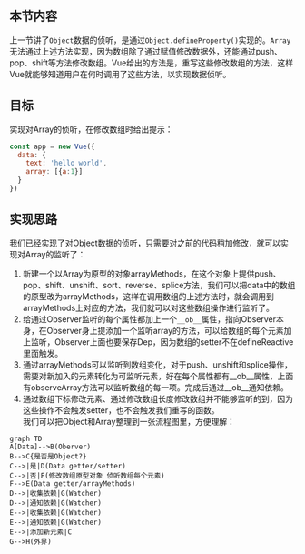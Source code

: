 ## 本节内容
上一节讲了`Object`数据的侦听，是通过`Object.defineProperty()`实现的。`Array`无法通过上述方法实现，因为数组除了通过赋值修改数据外，还能通过push、pop、shift等方法修改数组。Vue给出的方法是，重写这些修改数组的方法，这样Vue就能够知道用户在何时调用了这些方法，以实现数据侦听。
## 目标
实现对Array的侦听，在修改数组时给出提示：
```js
const app = new Vue({
  data: {
    text: 'hello world',
    array: [{a:1}]
  }
})
```
## 实现思路
我们已经实现了对Object数据的侦听，只需要对之前的代码稍加修改，就可以实现对Array的监听了：
1. 新建一个以Array为原型的对象arrayMethods，在这个对象上提供push、pop、shift、unshift、sort、reverse、splice方法，我们可以把data中的数组的原型改为arrayMethods，这样在调用数组的上述方法时，就会调用到arrayMethods上对应的方法，我们就可以对这些数组操作进行监听了。
2. 给通过Observer监听的每个属性都加上一个`__ob__`属性，指向Observer本身，在Observer身上提添加一个监听array的方法，可以给数组的每个元素加上监听，Observer上面也要保存Dep，因为数组的setter不在defineReactive里面触发。
3. 通过arrayMethods可以监听到数组变化，对于push、unshift和splice操作，需要对新加入的元素转化为可监听元素，好在每个属性都有__ob__属性，上面有observeArray方法可以监听数组的每一项。完成后通过__ob__通知依赖。
4. 通过数组下标修改元素、通过修改数组长度修改数组并不能够监听的到，因为这些操作不会触发setter，也不会触发我们重写的函数。  
我们可以把Object和Array整理到一张流程图里，方便理解：
```mermaid
graph TD
A[Data]-->B(Oberver)
B-->C{是否是Object?}
C-->|是|D(Data getter/setter)
C-->|否|F(修改数组原型对象 侦听数组每个元素)
F-->E(Data getter/arrayMethods)
D-->|收集依赖|G(Watcher)
D-->|通知依赖|G(Watcher)
E-->|收集依赖|G(Watcher)
E-->|通知依赖|G(Watcher)
E-->|添加新元素|C
G-->H(外界)
```